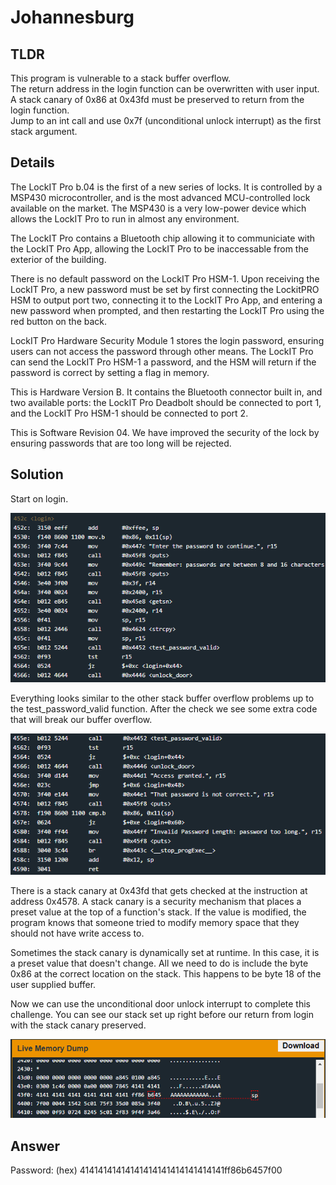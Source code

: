 # Johannesburg
## TLDR
This program is vulnerable to a stack buffer overflow.  
The return address in the login function can be overwritten with user input.  
A stack canary of 0x86 at 0x43fd must be preserved to return from the login function.  
Jump to an int call and use 0x7f (unconditional unlock interrupt) as the first stack argument.  

## Details
The LockIT Pro b.04  is the first of a new series  of locks. It is
controlled by a  MSP430 microcontroller, and is  the most advanced
MCU-controlled lock available on the  market. The MSP430 is a very
low-power device which allows the LockIT  Pro to run in almost any
environment.

The  LockIT  Pro   contains  a  Bluetooth  chip   allowing  it  to
communiciate with the  LockIT Pro App, allowing the  LockIT Pro to
be inaccessable from the exterior of the building.

There  is no  default  password  on the  LockIT  Pro HSM-1.   Upon
receiving the  LockIT Pro,  a new  password must  be set  by first
connecting the LockitPRO HSM to  output port two, connecting it to
the LockIT Pro App, and entering a new password when prompted, and
then restarting the LockIT Pro using the red button on the back.
    
LockIT Pro Hardware  Security Module 1 stores  the login password,
ensuring users  can not access  the password through  other means.
The LockIT Pro  can send the LockIT Pro HSM-1  a password, and the
HSM will  return if the password  is correct by setting  a flag in
memory.
    
This is Hardware  Version B.  It contains  the Bluetooth connector
built in, and two available  ports: the LockIT Pro Deadbolt should
be  connected to  port  1,  and the  LockIT  Pro  HSM-1 should  be
connected to port 2.

This is Software Revision 04. We have improved the security of the
lock by ensuring passwords that are too long will be rejected.

## Solution
Start on login.

![login](./screenshots/login.png)

Everything looks similar to the other stack buffer overflow problems up to the test_password_valid function. After the check we see some extra code that will break our buffer overflow.

![login2](./screenshots/login2.png)

There is a stack canary at 0x43fd that gets checked at the instruction at address 0x4578. A stack canary is a security mechanism that places a preset value at the top of a function's stack. If the value is modified, the program knows that someone tried to modify memory space that they should not have write access to.

Sometimes the stack canary is dynamically set at runtime. In this case, it is a preset value that doesn't change. All we need to do is include the byte 0x86 at the correct location on the stack. This happens to be byte 18 of the user supplied buffer.

Now we can use the unconditional door unlock interrupt to complete this challenge. You can see our stack set up right before our return from login with the stack canary preserved.

![memory](./screenshots/memory.png)

## Answer
Password: (hex) 41414141414141414141414141414141ff86b6457f00
